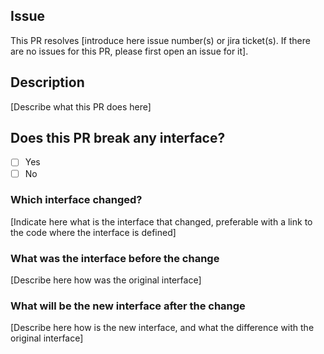 ## Issue
This PR resolves [introduce here issue number(s) or jira ticket(s). If there are no issues for this PR, please first open an issue for it].

## Description

[Describe what this PR does here]

## Does this PR break any interface?
- [ ] Yes
- [ ] No

### Which interface changed?
[Indicate here what is the interface that changed, preferable with a link to the code where the interface is defined]

### What was the interface before the change
[Describe here how was the original interface]

### What will be the new interface after the change
[Describe here how is the new interface, and what the difference with the original interface]
